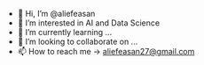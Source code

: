 - 👋 Hi, I’m @aliefeasan
- 👀 I’m interested in AI and Data Science
- 🌱 I’m currently learning ...
- 💞️ I’m looking to collaborate on ...
- 📫 How to reach me -> aliefeasan27@gmail.com

<!---
aliefeasan/aliefeasan is a ✨ special ✨ repository because its `README.md` (this file) appears on your GitHub profile.
You can click the Preview link to take a look at your changes.
--->
